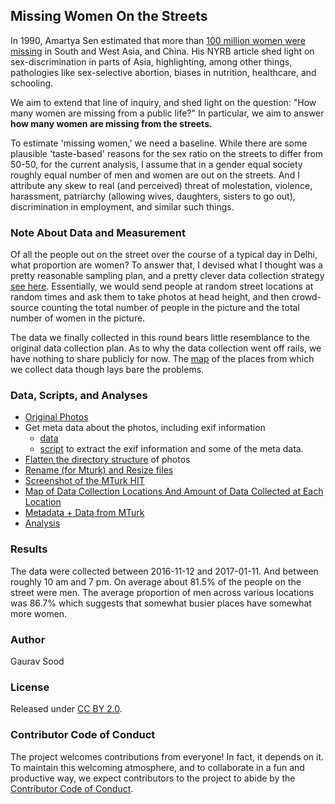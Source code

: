 ## Missing Women On the Streets

In 1990, Amartya Sen estimated that more than [100 million women were missing](http://www.nybooks.com/articles/1990/12/20/more-than-100-million-women-are-missing/) in South and West Asia, and China. His NYRB article shed light on sex-discrimination in parts of Asia, highlighting, among other things, pathologies like sex-selective abortion, biases in nutrition, healthcare, and schooling. 

We aim to extend that line of inquiry, and shed light on the question: "How many women are missing from a public life?" In particular, we aim to answer **how many women are missing from the streets.** 

To estimate 'missing women,' we need a baseline. While there are some plausible 'taste-based' reasons for the sex ratio on the streets to differ from 50-50, for the current analysis, I assume that in a gender equal society roughly equal number of men and women are out on the streets. And I attribute any skew to real (and perceived) threat of molestation, violence, harassment, patriarchy (allowing wives, daughters, sisters to go out), discrimination in employment, and similar such things. 

### Note About Data and Measurement

Of all the people out on the street over the course of a typical day in Delhi, what proportion are women? To answer that, I devised what I thought was a pretty reasonable sampling plan, and a pretty clever data collection strategy [see here](original_data_collection_plan.md). Essentially, we would send people at random street locations at random times and ask them to take photos at head height, and then crowd-source counting the total number of people in the picture and the total number of women in the picture.

The data we finally collected in this round bears little resemblance to the original data collection plan. As to why the data collection went off rails, we have nothing to share publicly for now. The [map](https://cdn.rawgit.com/soodoku/women-count/4073e53f/res/osm_overlay_circle.html) of the places from which we collect data though lays bare the problems. 
 
### Data, Scripts, and Analyses

- [Original Photos](http://dx.doi.org/10.7910/DVN/CZBHQO)
- Get meta data about the photos, including exif information
    - [data](data/photos_meta_exif.csv)
    - [script](scripts/01_photos_exif_csv.ipynb) to extract the exif information and some of the meta data.
- [Flatten the directory structure](scripts/02_flatten_dir.bat) of photos
- [Rename (for Mturk) and Resize files](scripts/03_rename_resize.R)
- [Screenshot of the MTurk HIT](data/mturk_hit.png)
- [Map of Data Collection Locations And Amount of Data Collected at Each Location](https://cdn.rawgit.com/soodoku/women-count/4073e53f/res/osm_overlay_circle.html)
- [Metadata + Data from MTurk](data/batch_2808915_batch_results.csv)
- [Analysis](scripts/analysis.md)

### Results

The data were collected between 2016-11-12 and 2017-01-11. And between roughly 10 am and 7 pm. On average about 81.5% of the people on the street were men. The average proportion of men across various locations was 86.7% which suggests that somewhat busier places have somewhat more women.

### Author

Gaurav Sood

### License

Released under [CC BY 2.0](https://creativecommons.org/licenses/by/2.0/). 

### Contributor Code of Conduct

The project welcomes contributions from everyone! In fact, it depends on it. To maintain this welcoming atmosphere, and to collaborate in a fun and productive way, we expect contributors to the project to abide by the [Contributor Code of Conduct](http://contributor-covenant.org/version/1/0/0/).
